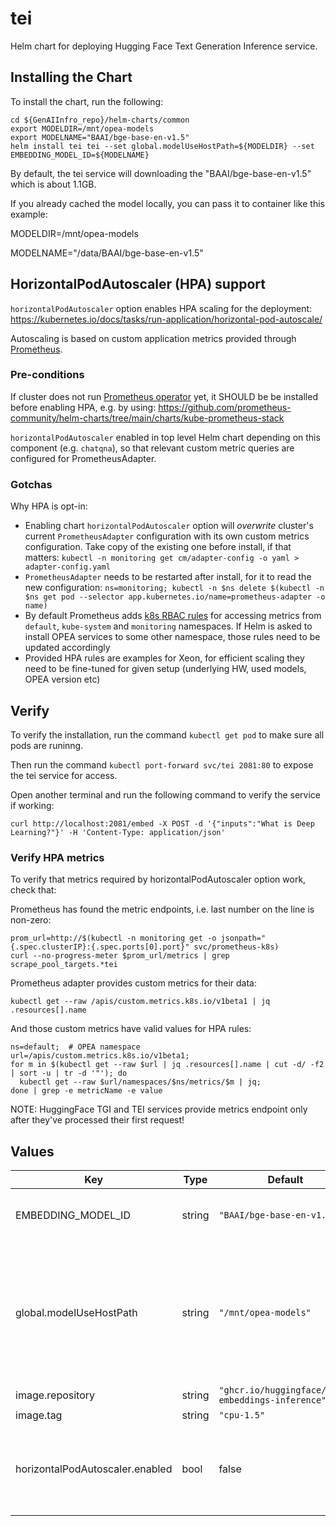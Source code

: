 # tei

Helm chart for deploying Hugging Face Text Generation Inference service.

## Installing the Chart

To install the chart, run the following:

```console
cd ${GenAIInfro_repo}/helm-charts/common
export MODELDIR=/mnt/opea-models
export MODELNAME="BAAI/bge-base-en-v1.5"
helm install tei tei --set global.modelUseHostPath=${MODELDIR} --set EMBEDDING_MODEL_ID=${MODELNAME}
```

By default, the tei service will downloading the "BAAI/bge-base-en-v1.5" which is about 1.1GB.

If you already cached the model locally, you can pass it to container like this example:

MODELDIR=/mnt/opea-models

MODELNAME="/data/BAAI/bge-base-en-v1.5"

## HorizontalPodAutoscaler (HPA) support

`horizontalPodAutoscaler` option enables HPA scaling for the deployment:
https://kubernetes.io/docs/tasks/run-application/horizontal-pod-autoscale/

Autoscaling is based on custom application metrics provided through [Prometheus](https://prometheus.io/).

### Pre-conditions

If cluster does not run [Prometheus operator](https://github.com/prometheus-operator/kube-prometheus)
yet, it SHOULD be be installed before enabling HPA, e.g. by using:
https://github.com/prometheus-community/helm-charts/tree/main/charts/kube-prometheus-stack

`horizontalPodAutoscaler` enabled in top level Helm chart depending on this component (e.g. `chatqna`),
so that relevant custom metric queries are configured for PrometheusAdapter.

### Gotchas

Why HPA is opt-in:

- Enabling chart `horizontalPodAutoscaler` option will _overwrite_ cluster's current
  `PrometheusAdapter` configuration with its own custom metrics configuration.
  Take copy of the existing one before install, if that matters:
  `kubectl -n monitoring get cm/adapter-config -o yaml > adapter-config.yaml`
- `PrometheusAdapter` needs to be restarted after install, for it to read the new configuration:
  `ns=monitoring; kubectl -n $ns delete $(kubectl -n $ns get pod --selector app.kubernetes.io/name=prometheus-adapter -o name)`
- By default Prometheus adds [k8s RBAC rules](https://github.com/prometheus-operator/kube-prometheus/blob/main/manifests/prometheus-roleBindingSpecificNamespaces.yaml)
  for accessing metrics from `default`, `kube-system` and `monitoring` namespaces. If Helm is
  asked to install OPEA services to some other namespace, those rules need to be updated accordingly
- Provided HPA rules are examples for Xeon, for efficient scaling they need to be fine-tuned for given setup
  (underlying HW, used models, OPEA version etc)

## Verify

To verify the installation, run the command `kubectl get pod` to make sure all pods are runinng.

Then run the command `kubectl port-forward svc/tei 2081:80` to expose the tei service for access.

Open another terminal and run the following command to verify the service if working:

```console
curl http://localhost:2081/embed -X POST -d '{"inputs":"What is Deep Learning?"}' -H 'Content-Type: application/json'
```

### Verify HPA metrics

To verify that metrics required by horizontalPodAutoscaler option work, check that:

Prometheus has found the metric endpoints, i.e. last number on the line is non-zero:

```console
prom_url=http://$(kubectl -n monitoring get -o jsonpath="{.spec.clusterIP}:{.spec.ports[0].port}" svc/prometheus-k8s)
curl --no-progress-meter $prom_url/metrics | grep scrape_pool_targets.*tei
```

Prometheus adapter provides custom metrics for their data:

```console
kubectl get --raw /apis/custom.metrics.k8s.io/v1beta1 | jq .resources[].name
```

And those custom metrics have valid values for HPA rules:

```console
ns=default;  # OPEA namespace
url=/apis/custom.metrics.k8s.io/v1beta1;
for m in $(kubectl get --raw $url | jq .resources[].name | cut -d/ -f2 | sort -u | tr -d '"'); do
  kubectl get --raw $url/namespaces/$ns/metrics/$m | jq;
done | grep -e metricName -e value
```

NOTE: HuggingFace TGI and TEI services provide metrics endpoint only after they've processed their first request!

## Values

| Key                             | Type   | Default                                           | Description                                                                                                                                                                                                           |
| ------------------------------- | ------ | ------------------------------------------------- | --------------------------------------------------------------------------------------------------------------------------------------------------------------------------------------------------------------------- |
| EMBEDDING_MODEL_ID              | string | `"BAAI/bge-base-en-v1.5"`                         | Models id from https://huggingface.co/, or predownloaded model directory                                                                                                                                              |
| global.modelUseHostPath         | string | `"/mnt/opea-models"`                              | Cached models directory, tei will not download if the model is cached here. The host path "modelUseHostPath" will be mounted to container as /data directory. Set this to null/empty will force it to download model. |
| image.repository                | string | `"ghcr.io/huggingface/text-embeddings-inference"` |                                                                                                                                                                                                                       |
| image.tag                       | string | `"cpu-1.5"`                                       |                                                                                                                                                                                                                       |
| horizontalPodAutoscaler.enabled | bool   | false                                             | Enable HPA autoscaling for the service deployments based on metrics it provides. See #pre-conditions and #gotchas before enabling!                                                                                    |
